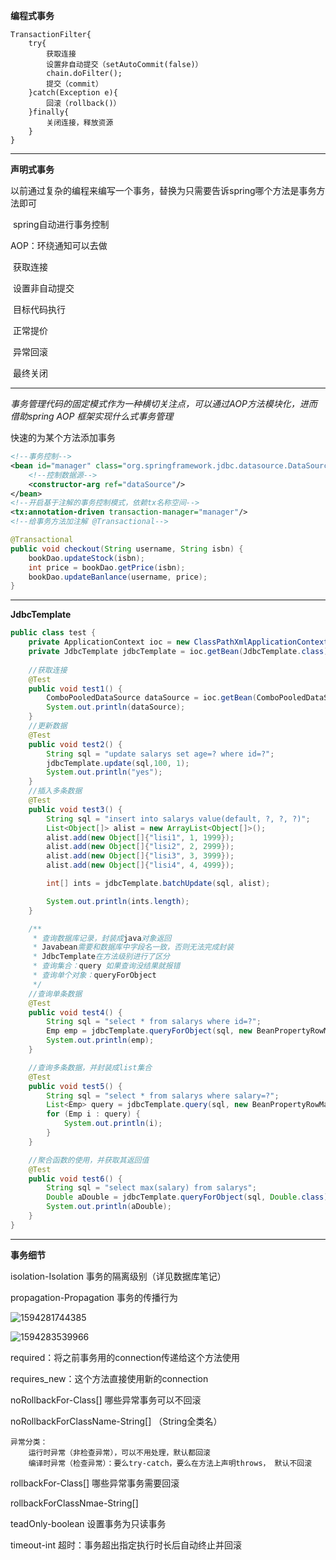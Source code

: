 **编程式事务**

```
TransactionFilter{
	try{
		获取连接
		设置非自动提交（setAutoCommit(false)）
		chain.doFilter();
		提交（commit）
	}catch(Exception e){
		回滚（rollback()）
	}finally{
		关闭连接，释放资源
	}
}
```

---

**声明式事务**

​	以前通过复杂的编程来编写一个事务，替换为只需要告诉spring哪个方法是事务方法即可

​	spring自动进行事务控制

AOP：环绕通知可以去做

​	获取连接

​	设置非自动提交

​	目标代码执行

​	正常提价

​	异常回滚

​	最终关闭

---

*事务管理代码的固定模式作为一种横切关注点，可以通过AOP方法模块化，进而借助spring AOP 框架实现什么式事务管理*

快速的为某个方法添加事务

```xml
<!--事务控制-->
<bean id="manager" class="org.springframework.jdbc.datasource.DataSourceTransactionManager">
	<!--控制数据源-->
    <constructor-arg ref="dataSource"/>
</bean>
<!--开启基于注解的事务控制模式，依赖tx名称空间-->
<tx:annotation-driven transaction-manager="manager"/>
<!--给事务方法加注解 @Transactional-->
```

```java
@Transactional
public void checkout(String username, String isbn) {
	bookDao.updateStock(isbn);
	int price = bookDao.getPrice(isbn);
	bookDao.updateBanlance(username, price);
}
```



---

**JdbcTemplate**

```java
public class test {
    private ApplicationContext ioc = new ClassPathXmlApplicationContext("ApplicationContext.xml");
    private JdbcTemplate jdbcTemplate = ioc.getBean(JdbcTemplate.class);
    
    //获取连接
    @Test
    public void test1() {
        ComboPooledDataSource dataSource = ioc.getBean(ComboPooledDataSource.class);
        System.out.println(dataSource);
    }
	//更新数据
    @Test
    public void test2() {
        String sql = "update salarys set age=? where id=?";
        jdbcTemplate.update(sql,100, 1);
        System.out.println("yes");
    }
	//插入多条数据
    @Test
    public void test3() {
        String sql = "insert into salarys value(default, ?, ?, ?)";
        List<Object[]> alist = new ArrayList<Object[]>();
        alist.add(new Object[]{"lisi1", 1, 1999});
        alist.add(new Object[]{"lisi2", 2, 2999});
        alist.add(new Object[]{"lisi3", 3, 3999});
        alist.add(new Object[]{"lisi4", 4, 4999});

        int[] ints = jdbcTemplate.batchUpdate(sql, alist);

        System.out.println(ints.length);
    }

    /**
     * 查询数据库记录，封装成java对象返回
     * Javabean需要和数据库中字段名一致，否则无法完成封装
     * JdbcTemplate在方法级别进行了区分
     * 查询集合：query 如果查询没结果就报错
     * 查询单个对象：queryForObject
     */
    //查询单条数据
    @Test
    public void test4() {
        String sql = "select * from salarys where id=?";
        Emp emp = jdbcTemplate.queryForObject(sql, new BeanPropertyRowMapper<Emp>(Emp.class), 1);
        System.out.println(emp);
    }

    //查询多条数据，并封装成list集合
    @Test
    public void test5() {
        String sql = "select * from salarys where salary=?";
        List<Emp> query = jdbcTemplate.query(sql, new BeanPropertyRowMapper<Emp>(Emp.class), 1000);
        for (Emp i : query) {
            System.out.println(i);
        }
    }

    //聚合函数的使用，并获取其返回值
    @Test
    public void test6() {
        String sql = "select max(salary) from salarys";
        Double aDouble = jdbcTemplate.queryForObject(sql, Double.class);
        System.out.println(aDouble);
    }
}

```



---

**事务细节**

isolation-Isolation 事务的隔离级别（详见数据库笔记）

propagation-Propagation 事务的传播行为

![1594281744385](C:\Users\hl2333\AppData\Roaming\Typora\typora-user-images\1594281744385.png)

![1594283539966](C:\Users\hl2333\AppData\Roaming\Typora\typora-user-images\1594283539966.png)



required：将之前事务用的connection传递给这个方法使用

requires_new：这个方法直接使用新的connection 

noRollbackFor-Class[] 哪些异常事务可以不回滚

noRollbackForClassName-String[] （String全类名）

```
异常分类：
	运行时异常（非检查异常），可以不用处理，默认都回滚
	编译时异常（检查异常）：要么try-catch，要么在方法上声明throws， 默认不回滚
```

rollbackFor-Class[] 哪些异常事务需要回滚

rollbackForClassNmae-String[]



teadOnly-boolean 设置事务为只读事务

timeout-int 超时：事务超出指定执行时长后自动终止并回滚